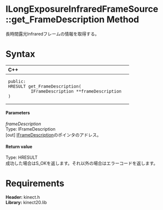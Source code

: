 ILongExposureInfraredFrameSource::get\_FrameDescription Method  
==============================================================  

長時間露光Infraredフレームの情報を取得する。 <span id="syntaxSection"></span>

Syntax  
======  

<table>
<colgroup>
<col width="100%" />
</colgroup>
<thead>
<tr class="header">
<th align="left">C++</th>
</tr>
</thead>
<tbody>
<tr class="odd">
<td align="left"><pre><code>public:  
HRESULT get_FrameDescription(  
         IFrameDescription **frameDescription  
)</code></pre></td>
</tr>
</tbody>
</table>

<span id="ID4EG"></span>
#### Parameters  

*frameDescription*    
Type: IFrameDescription  
[out] [IFrameDescription](../../IFrameDescription_Interface.md)のポインタのアドレス。  

<span id="ID4EP"></span>
#### Return value  

Type: HRESULT  
成功した場合はS\_OKを返します。それ以外の場合はエラーコードを返します。  

<span id="requirements"></span>

Requirements  
============  

**Header:** kinect.h  
**Library:** kinect20.lib  



<!--Please do not edit the data in the comment block below.-->
<!--
TOCTitle : get_FrameDescription Method
RLTitle : ILongExposureInfraredFrameSource::get_FrameDescription Method
KeywordK : get_FrameDescription method
KeywordK : ILongExposureInfraredFrameSource::get_FrameDescription method
KeywordF : ILongExposureInfraredFrameSource::get_FrameDescription
KeywordF : get_FrameDescription
KeywordF : Microsoft.Kinect.kinect.ILongExposureInfraredFrameSource.get_FrameDescription(IFrameDescription@)
KeywordA : M:Microsoft.Kinect.kinect.ILongExposureInfraredFrameSource.get_FrameDescription(IFrameDescription@)
AssetID : M:Microsoft.Kinect.kinect.ILongExposureInfraredFrameSource.get_FrameDescription(IFrameDescription@)
Locale : en-us
CommunityContent : 1
APIType : Managed
APILocation : 
APIName : Microsoft.Kinect.kinect.ILongExposureInfraredFrameSource::get_FrameDescription
TargetOS : Windows
TopicType : kbSyntax
DevLang : C++
DocSet : K4Wv2
ProjType : K4Wv2Proj
Technology : Kinect for Windows
Product : Kinect for Windows SDK v2
productversion : 20
-->
